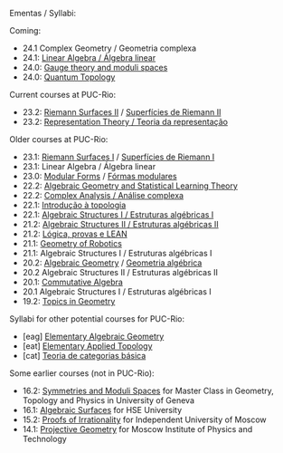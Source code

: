 Ementas / Syllabi:

Coming:
- 24.1 Complex Geometry / Geometria complexa
- 24.1: [Linear Algebra / Álgebra linear](evtl.md)
- 24.0: [Gauge theory and moduli spaces](gauge.md)
- 24.0: [Quantum Topology](qt.md)

Current courses at PUC-Rio:
- 23.2: [Riemann Surfaces II](rs-en.md) / [Superfícies de Riemann II](rs-pt.md)
- 23.2: [Representation Theory / Teoria da representação](rt.md)   

Older courses at PUC-Rio:
- 23.1: [Riemann Surfaces I](rs-en.md) / [Superfícies de Riemann I](rs-pt.md)
- 23.1: Linear Algebra / Álgebra linear
- 23.0: [Modular Forms](mf-en.md) / [Fórmas modulares](mf-pt.md) 
- 22.2: [Algebraic Geometry and Statistical Learning Theory](agslt.md)
- 22.2: [Complex Analysis / Análise complexa](cv.md)
- 22.1: [Introdução à topologia](itop-pt.md)
- 22.1: [Algebraic Structures I / Estruturas algébricas I](http://mat.puc-rio.br/~sergey/ea/)
- 21.2: [Algebraic Structures II / Estruturas algébricas II](http://mat.puc-rio.br/~sergey/ea/galois.html)
- 21.2: [Lógica, provas e LEAN](http://mat.puc-rio.br/~sergey/provas.html)
- 21.1: [Geometry of Robotics](robo.md)
- 21.1: Algebraic Structures I / Estruturas algébricas I
- 20.2: [Algebraic Geometry](http://mat.puc-rio.br/~sergey/age.html) / [Geometria algébrica](http://mat.puc-rio.br/~sergey/ga.html)
- 20.2  Algebraic Structures II / Estruturas algébricas II
- 20.1: [Commutative Algebra](http://mat.puc-rio.br/~sergey/ca.html)
- 20.1  Algebraic Structures I / Estruturas algébricas I
- 19.2: [Topics in Geometry](http://mat.puc-rio.br/~sergey/tg.html)

Syllabi for other potential courses for PUC-Rio:
- [eag]	 [Elementary Algebraic Geometry](eag.md)
- [eat]	 [Elementary Applied Topology](eat.md)
- [cat]  [Teoria de categorias básica](cat.md)

Some earlier courses (not in PUC-Rio):
- 16.2: [Symmetries and Moduli Spaces](https://mediaserver.unige.ch/collection/VN3-222c-2016-2017) for Master Class in Geometry, Topology and Physics in University of Geneva
- 16.1: [Algebraic Surfaces](http://mat.puc-rio.br/~sergey/surfaces.html) for HSE University
- 15.2: [Proofs of Irrationality](http://mat.puc-rio.br/~sergey/rat.html) for Independent University of Moscow
- 14.1: [Projective Geometry](http://mat.puc-rio.br/~sergey/pg.html) for Moscow Institute of Physics and Technology


